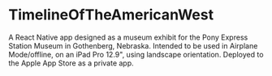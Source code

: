 # TimelineOfTheAmericanWest
A React Native app designed as a museum exhibit for the Pony Express Station Museum in Gothenberg, Nebraska.
Intended to be used in Airplane Mode/offline, on an iPad Pro 12.9", using landscape orientation.  Deployed to the Apple App Store as a private app.
